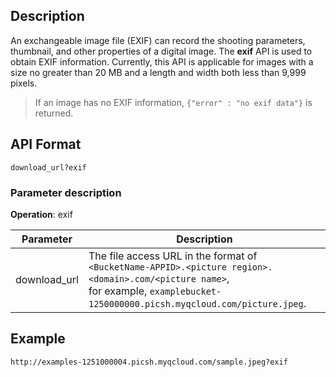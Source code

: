 ## Description
An exchangeable image file (EXIF) can record the shooting parameters, thumbnail, and other properties of a digital image. The **exif** API is used to obtain EXIF information. Currently, this API is applicable for images with a size no greater than 20 MB and a length and width both less than 9,999 pixels.


> If an image has no EXIF information, `{"error" : "no exif data"}` is returned.

## API Format

```
download_url?exif
```

### Parameter description

**Operation**: exif

| Parameter | Description |
| ------------ | ------------------------------------------------------------ |
| download_url | The file access URL in the format of `<BucketName-APPID>.<picture region>.<domain>.com/<picture name>`, <br>for example, `examplebucket-1250000000.picsh.myqcloud.com/picture.jpeg`. |


## Example
```
http://examples-1251000004.picsh.myqcloud.com/sample.jpeg?exif
```
